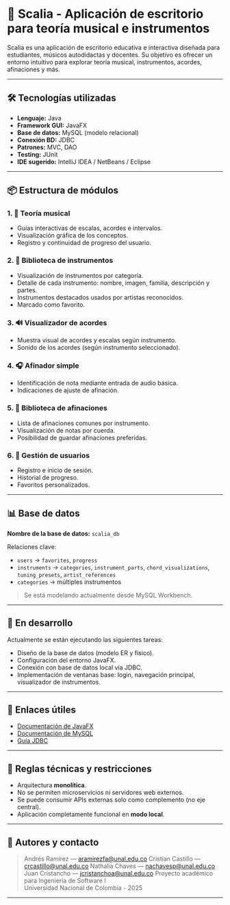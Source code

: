 # 🎵 Scalia - Aplicación de escritorio para teoría musical e instrumentos

Scalia es una aplicación de escritorio educativa e interactiva diseñada para estudiantes, músicos autodidactas y docentes. Su objetivo es ofrecer un entorno intuitivo para explorar teoría musical, instrumentos, acordes, afinaciones y más.

---

## 🛠 Tecnologías utilizadas

- **Lenguaje:** Java
- **Framework GUI:** JavaFX
- **Base de datos:** MySQL (modelo relacional)
- **Conexión BD:** JDBC
- **Patrones:** MVC, DAO
- **Testing:** JUnit
- **IDE sugerido:** IntelliJ IDEA / NetBeans / Eclipse

---

## 📦 Estructura de módulos

### 1. 🎼 Teoría musical
- Guías interactivas de escalas, acordes e intervalos.
- Visualización gráfica de los conceptos.
- Registro y continuidad de progreso del usuario.

### 2. 🎹 Biblioteca de instrumentos
- Visualización de instrumentos por categoría.
- Detalle de cada instrumento: nombre, imagen, familia, descripción y partes.
- Instrumentos destacados usados por artistas reconocidos.
- Marcado como favorito.

### 3. 🔊 Visualizador de acordes
- Muestra visual de acordes y escalas según instrumento.
- Sonido de los acordes (según instrumento seleccionado).

### 4. 🎧 Afinador simple
- Identificación de nota mediante entrada de audio básica.
- Indicaciones de ajuste de afinación.

### 5. 🎵 Biblioteca de afinaciones
- Lista de afinaciones comunes por instrumento.
- Visualización de notas por cuerda.
- Posibilidad de guardar afinaciones preferidas.

### 6. 👤 Gestión de usuarios
- Registro e inicio de sesión.
- Historial de progreso.
- Favoritos personalizados.

---

## 📊 Base de datos

**Nombre de la base de datos:** `scalia_db`

Relaciones clave:
- `users` → `favorites`, `progress`
- `instruments` → `categories`, `instrument_parts`, `chord_visualizations`, `tuning_presets`, `artist_references`
- `categories` → múltiples instrumentos

> Se está modelando actualmente desde MySQL Workbench.

---

## 🚧 En desarrollo

Actualmente se están ejecutando las siguientes tareas:
- Diseño de la base de datos (modelo ER y físico).
- Configuración del entorno JavaFX.
- Conexión con base de datos local vía JDBC.
- Implementación de ventanas base: login, navegación principal, visualizador de instrumentos.

---

## 📁 Enlaces útiles

- [Documentación de JavaFX](https://openjfx.io/)
- [Documentación de MySQL](https://dev.mysql.com/doc/)
- [Guía JDBC](https://docs.oracle.com/javase/tutorial/jdbc/)

---

## 🧩 Reglas técnicas y restricciones

- Arquitectura **monolítica**.
- No se permiten microservicios ni servidores web externos.
- Se puede consumir APIs externas solo como complemento (no eje central).
- Aplicación completamente funcional en **modo local**.

---

## 🧠 Autores y contacto

> Andrés Ramírez — [aramirezfa@unal.edu.co](mailto:aramirezfa@unal.edu.co)
> Cristian Castillo — [crcastillo@unal.edu.co](mailto:crcastillo@unal.edu.co)
> Nathalia Chaves — [nachavesp@unal.edu.co](mailto:nachavesp@unal.edu.co)
> Juan Cristancho — [jcristanchoa@unal.edu.co](mailto:jcristanchoa@unal.edu.co)
> Proyecto académico para Ingeniería de Software I  
> Universidad Nacional de Colombia - 2025  

---

